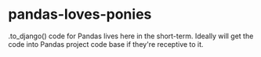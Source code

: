 pandas-loves-ponies
===================

.to_django() code for Pandas lives here in the short-term. Ideally will get the code into Pandas project code base if they're receptive to it.